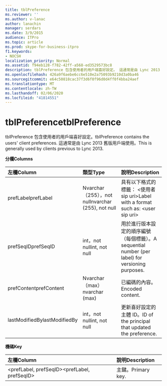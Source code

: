 ```yaml
---
title: tblPreference
ms.reviewer: ''
ms.author: v-lanac
author: lanachin
manager: serdars
ms.date: 3/9/2015
audience: ITPro
ms.topic: article
ms.prod: skype-for-business-itpro
f1.keywords:
- NOCSH
localization_priority: Normal
ms.assetid: f94eb128-f782-42ff-a568-ed3529573bc8
description: tblPreference 包含使用者的用戶端喜好設定。 這通常是由 Lync 2013 舊版用戶端使用。
ms.openlocfilehash: 426a9f6aebe6cc6e510e2a75093b9210d3a0ba46
ms.sourcegitcommit: e64c50818cac37f3d6f0f96d0d4ff0f4bba24aef
ms.translationtype: MT
ms.contentlocale: zh-TW
ms.lasthandoff: 02/06/2020
ms.locfileid: "41814551"
---
```

# <a name="tblpreference"></a><span data-ttu-id="2f9b0-104">tblPreference</span><span class="sxs-lookup"><span data-stu-id="2f9b0-104">tblPreference</span></span>

<span data-ttu-id="2f9b0-105">tblPreference 包含使用者的用戶端喜好設定。</span><span class="sxs-lookup"><span data-stu-id="2f9b0-105">tblPreference contains the users' client preferences.</span></span> <span data-ttu-id="2f9b0-106">這通常是由 Lync 2013 舊版用戶端使用。</span><span class="sxs-lookup"><span data-stu-id="2f9b0-106">This is generally used by clients previous to Lync 2013.</span></span>

<span data-ttu-id="2f9b0-107">**分欄**</span><span class="sxs-lookup"><span data-stu-id="2f9b0-107">**Columns**</span></span>


| <span data-ttu-id="2f9b0-108">**左欄**</span><span class="sxs-lookup"><span data-stu-id="2f9b0-108">**Column**</span></span>            | <span data-ttu-id="2f9b0-109">**類型**</span><span class="sxs-lookup"><span data-stu-id="2f9b0-109">**Type**</span></span>                        | <span data-ttu-id="2f9b0-110">**說明**</span><span class="sxs-lookup"><span data-stu-id="2f9b0-110">**Description**</span></span>                                                 |
|:----------------------|:--------------------------------|:----------------------------------------------------------------|
| <span data-ttu-id="2f9b0-111">prefLabel</span><span class="sxs-lookup"><span data-stu-id="2f9b0-111">prefLabel</span></span>  <br/>      | <span data-ttu-id="2f9b0-112">Nvarchar （255），not null</span><span class="sxs-lookup"><span data-stu-id="2f9b0-112">nvarchar (255), not null</span></span>  <br/> | <span data-ttu-id="2f9b0-113">具有以下格式的標籤： \<使用者 sip uri\></span><span class="sxs-lookup"><span data-stu-id="2f9b0-113">Label with a format such as: \<user sip uri\></span></span>                   |
| <span data-ttu-id="2f9b0-114">prefSeqID</span><span class="sxs-lookup"><span data-stu-id="2f9b0-114">prefSeqID</span></span>  <br/>      | <span data-ttu-id="2f9b0-115">int，not null</span><span class="sxs-lookup"><span data-stu-id="2f9b0-115">int, not null</span></span>  <br/>            | <span data-ttu-id="2f9b0-116">用於進行版本設定的順序編號（每個標籤）。</span><span class="sxs-lookup"><span data-stu-id="2f9b0-116">A sequential number (per label) for versioning purposes.</span></span>  <br/> |
| <span data-ttu-id="2f9b0-117">prefContent</span><span class="sxs-lookup"><span data-stu-id="2f9b0-117">prefContent</span></span>  <br/>    | <span data-ttu-id="2f9b0-118">Nvarchar （max）</span><span class="sxs-lookup"><span data-stu-id="2f9b0-118">nvarchar (max)</span></span>  <br/>           | <span data-ttu-id="2f9b0-119">已編碼的內容。</span><span class="sxs-lookup"><span data-stu-id="2f9b0-119">Encoded content.</span></span>  <br/>                                         |
| <span data-ttu-id="2f9b0-120">lastModifiedBy</span><span class="sxs-lookup"><span data-stu-id="2f9b0-120">lastModifiedBy</span></span>  <br/> | <span data-ttu-id="2f9b0-121">int，not null</span><span class="sxs-lookup"><span data-stu-id="2f9b0-121">int, not null</span></span>  <br/>            | <span data-ttu-id="2f9b0-122">更新喜好設定的主體 ID。</span><span class="sxs-lookup"><span data-stu-id="2f9b0-122">ID of the principal that updated the preference.</span></span>  <br/>         |

<span data-ttu-id="2f9b0-123">**機碼**</span><span class="sxs-lookup"><span data-stu-id="2f9b0-123">**Key**</span></span>

|<span data-ttu-id="2f9b0-124">**左欄**</span><span class="sxs-lookup"><span data-stu-id="2f9b0-124">**Column**</span></span>|<span data-ttu-id="2f9b0-125">**說明**</span><span class="sxs-lookup"><span data-stu-id="2f9b0-125">**Description**</span></span>|
|:-----|:-----|
|<span data-ttu-id="2f9b0-126">\<prefLabel, prefSeqID\></span><span class="sxs-lookup"><span data-stu-id="2f9b0-126">\<prefLabel, prefSeqID\></span></span>  <br/> |<span data-ttu-id="2f9b0-127">主鍵。</span><span class="sxs-lookup"><span data-stu-id="2f9b0-127">Primary key.</span></span>  <br/> |


